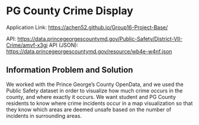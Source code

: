 # PG County Crime Display
Application Link: https://achen52.github.io/Group16-Project-Base/

API: https://data.princegeorgescountymd.gov/Public-Safety/District-VII-Crime/amvf-x3gi
API (JSON): https://data.princegeorgescountymd.gov/resource/wb4e-w4nf.json

## Information Problem and Solution
We worked with the Prince George’s County OpenData, and we used the Public Safety dataset in order to visualize how much crime occurs in the county, and where exactly it occurs. We want student and PG County residents to know where crime incidents occur in a map visualization so that they know which areas are deemed unsafe based on the number of incidents in surrounding areas.
